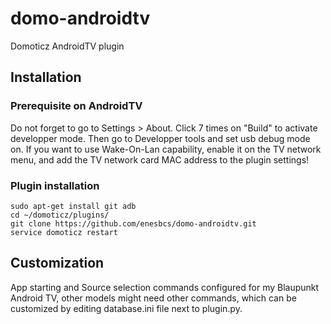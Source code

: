 # domo-androidtv
Domoticz AndroidTV plugin

## Installation

### Prerequisite on AndroidTV

Do not forget to go to Settings > About. Click 7 times on "Build" to activate developper mode.
Then go to Developper tools and set usb debug mode on.
If you want to use Wake-On-Lan capability, enable it on the TV network menu, and add the TV network card MAC address to the plugin settings!

### Plugin installation

    sudo apt-get install git adb
    cd ~/domoticz/plugins/
    git clone https://github.com/enesbcs/domo-androidtv.git
    service domoticz restart

## Customization

App starting and Source selection commands configured for my Blaupunkt Android TV, other models might need other commands, which can be customized by editing database.ini file next to plugin.py.

